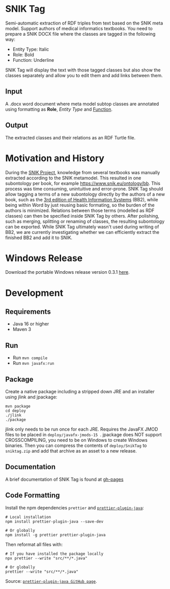 # SNIK Tag

Semi-automatic extraction of RDF triples from text based on the SNIK meta model.
Support authors of medical informatics textbooks.
You need to prepare a SNIK DOCX file where the classes are tagged in the following way:

 * Entity Type: Italic
 * Role: Bold
 * Function: Underline

SNIK Tag will display the text with those tagged classes but also show the classes separately and allow you to edit them and add links between them.

## Input
A .docx word document where meta model subtop classes are annotated using formatting as **Role**, *Entity Type* and <u>Function</u>.

## Output
The extracted classes and their relations as an RDF Turtle file.

# Motivation and History

During the [SNIK Project](https://snik.eu/), knowledge from several textbooks was manually extracted according to the SNIK metamodel.
This resulted in one subontology per book, for example <https://www.snik.eu/ontology/bb>.
This process was time consuming, unintuitive and error-prone.
SNIK Tag should allow tagging a terms of a new subontology directly by the authors of a new book, such as the [3rd edition of Health Information Systems](https://link.springer.com/book/10.1007/978-3-031-12310-8) (BB2),
while being within Word by just reusing basic formating, so the burden of the authors is minimized.
Relations between those terms (modelled as RDF classes) can then be specified inside SNIK Tag by others.
After polishing, such as merging, splitting or renaming of classes, the resulting subontology can be exported.
While SNIK Tag ultimately wasn't used during writing of BB2, we are currently investigating whether we can efficiently extract the finished BB2 and add it to SNIK.

# Windows Release

Download the portable Windows release version 0.3.1 [here](https://github.com/IMISE/snik-tag/releases/download/0.3.1/sniktag.zip).

# Development

## Requirements
* Java 16 or higher
* Maven 3

## Run
* Run  `mvn compile`
* Run  `mvn javafx:run`

## Package
Create a native package including a stripped down JRE and an installer using jlink and jpackage:

    mvn package
    cd deploy
    ./jlink
    ./package

jlink only needs to be run once for each JRE. Requires the JavaFX JMOD files to be placed in `deploy/javafx-jmods-15 `.
jpackage does NOT support CROSSCOMPILING, you need to be on Windows to create Windows binaries.
Then you can compress the contents of `deploy/SnikTag` to `sniktag.zip` and add that archive as an asset to a new release.

## Documentation
A brief documentation of SNIK Tag is found at [gh-pages](https://snikproject.github.io/snik-tag/)

## Code Formatting
Install the npm dependencies `prettier` and [`prettier-plugin-java`](https://github.com/jhipster/prettier-java):

    # Local installation
    npm install prettier-plugin-java --save-dev
    
    # Or globally
    npm install -g prettier prettier-plugin-java

Then reformat all files with:

    # If you have installed the package locally
    npx prettier --write "src/**/*.java"

    # Or globally
    prettier --write "src/**/*.java"

Source: [`prettier-plugin-java GitHub page`](https://github.com/jhipster/prettier-java).
